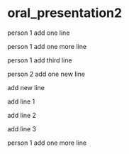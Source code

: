 # oral_presentation2

person 1 add one line

person 1 add one more line

person 1 add third line

person 2 add one new line

add new line

add line 1

add line 2

add line 3

person 1 add one more line
